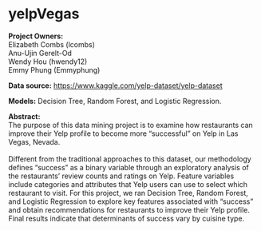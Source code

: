 # yelpVegas



**Project Owners:**\
Elizabeth Combs (lcombs)\
Anu-Ujin Gerelt-Od\
Wendy Hou (hwendy12)\
Emmy Phung (Emmyphung)

**Data source:** https://www.kaggle.com/yelp-dataset/yelp-dataset

**Models:** Decision Tree, Random Forest, and Logistic Regression.

**Abstract:**\
The purpose of this data mining project is to examine how restaurants can improve their Yelp profile to become 
more “successful” on Yelp in Las Vegas, Nevada.\
\
Different from the traditional approaches to this dataset, 
our methodology defines “success” as a binary variable through an exploratory analysis of the restaurants’ 
review counts and ratings on Yelp. Feature variables include categories and attributes that Yelp users can use 
to select which restaurant to visit. For this project, we ran Decision Tree, Random Forest, and Logistic Regression 
to explore key features associated with “success” and obtain recommendations for restaurants to improve their Yelp profile. 
Final results indicate that determinants of success vary by cuisine type.
